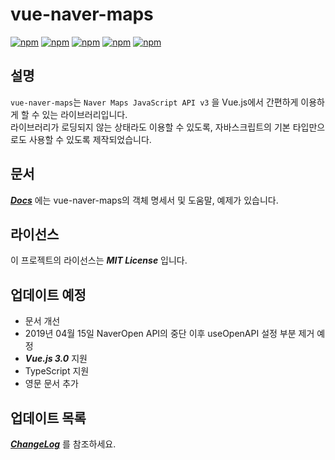 # vue-naver-maps
[![npm](https://img.shields.io/npm/v/vue-naver-maps.svg?style=flat-square)](https://www.npmjs.com/package/vue-naver-maps)
[![npm](https://img.shields.io/npm/dt/vue-naver-maps.svg?style=flat-square)](https://www.npmjs.com/package/vue-naver-maps)
[![npm](https://img.shields.io/npm/l/vue-naver-maps.svg?registry_uri=https%3A%2F%2Fregistry.npmjs.com&style=flat-square)](https://opensource.org/licenses/MIT)
[![npm](https://img.shields.io/badge/Readme-English-lightgray.svg?style=flat-square)](https://github.com/Shin-JaeHeon/vue-naver-maps/blob/master/docs/en/README.md)
[![npm](https://img.shields.io/badge/Readme-한국어-blue.svg?style=flat-square)](https://github.com/Shin-JaeHeon/vue-naver-maps/blob/master/README.md)

## 설명
`vue-naver-maps`는 `Naver Maps JavaScript API v3` 을 Vue.js에서 간편하게 이용하게 할 수 있는 라이브러리입니다. <br>
라이브러리가 로딩되지 않는 상태라도 이용할 수 있도록, 자바스크립트의 기본 타입만으로도 사용할 수 있도록 제작되었습니다.

## 문서
***[Docs](https://shin-jaeheon.github.io/vue-naver-maps)*** 에는 vue-naver-maps의 객체 명세서 및 도움말, 예제가 있습니다.

## 라이선스
이 프로젝트의 라이선스는 ***MIT License*** 입니다.

## 업데이트 예정

* 문서 개선 
* 2019년 04월 15일 NaverOpen API의 중단 이후 useOpenAPI 설정 부분 제거 예정
* ***Vue.js 3.0*** 지원
* TypeScript 지원
* 영문 문서 추가

## 업데이트 목록
***[ChangeLog](https://github.com/Shin-JaeHeon/vue-naver-maps/blob/master/CHANGELOG.md)*** 를 참조하세요.
